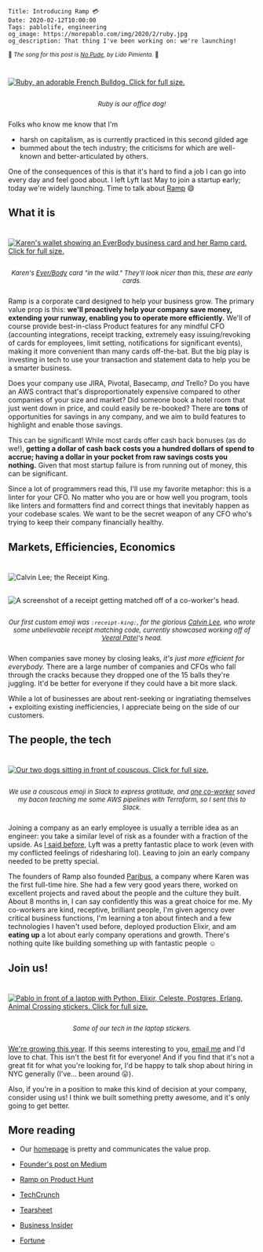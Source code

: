     Title: Introducing Ramp 💳
    Date: 2020-02-12T10:00:00
    Tags: pablolife, engineering
    og_image: https://morepablo.com/img/2020/2/ruby.jpg
    og_description: That thing I've been working on: we're launching!

<small>🎵 <em>The song for this post is <a href="https://www.youtube.com/watch?v=eaY5N1g2ZEk">No Pude</a>, by Lido Pimienta.</em> 🎵</small>

<div class="caption-img-block" style="margin: 25px auto">
<a href="/img/2020/2/ruby.jpg" target="blank"><img src="/img/2020/2/ruby_THUMB.jpg" alt="Ruby, an adorable French Bulldog. Click for full size." style="margin: 15px auto;" /></a>
<p style="font-style: italic; text-align: center; font-size: small">Ruby is our office dog!</p>
</div>

Folks who know me know that I'm

- harsh on capitalism, as is currently practiced in this second gilded age
- bummed about the tech industry; the criticisms for which are well-known and
  better-articulated by others.

One of the consequences of this is that it's hard to find a job I can
go into every day and feel good about. I left Lyft last May to
join a startup early; today we're widely launching. Time to talk about [Ramp][1]
😄

## What it is

<div class="caption-img-block" style="margin: 25px auto">
  <a href="/img/2020/2/in_the_wild.jpg" target="blank"><img src="/img/2020/2/in_the_wild_THUMB.jpg" alt="Karen's wallet showing an EverBody business card and her Ramp card. Click for full size." style="margin: 15px auto;" /></a>
<p style="font-style: italic; text-align: center; font-size: small">Karen's <a href="https://everbody.com/">Ever/Body</a> card "in the wild." They'll look nicer than this, these are early cards.</p>
</div>

Ramp is a corporate card designed to help your business grow. The primary value
prop is this: **we'll proactively help your company save money, extending your
runway, enabling you to operate more efficiently.** We'll of course provide
best-in-class Product features for any mindful CFO (accounting integrations,
receipt tracking, extremely easy issuing/revoking of cards for employees, limit
setting, notifications for significant events), making it more convenient than
many cards off-the-bat. But the big play is investing in tech to use your
transaction and statement data to help you be a smarter business.

Does your company use JIRA, Pivotal, Basecamp, _and_ Trello? Do you have an AWS
contract that's disproportionately expensive compared to other companies of your
size and market? Did someone book a hotel room that just went down in price, and
could easily be re-booked? There are **tons** of opportunities for savings in
any company, and we aim to build features to highlight and enable those savings.

This can be significant! While most cards offer cash back bonuses (as do we!),
**getting a dollar of cash back costs you a hundred dollars of spend to accrue;
having a dollar in your pocket from raw savings costs you nothing.** Given that
most startup failure is from running out of money, this can be significant.

Since a lot of programmers read this, I'll use my favorite metaphor: this is a
linter for your CFO. No matter who you are or how well you program, tools like
linters and formatters find and correct things that inevitably happen as your
codebase scales. We want to be the secret weapon of any CFO who's trying to keep
their company financially healthy.

## Markets, Efficiencies, Economics

<div class="caption-img-block-2" style="margin: 25px auto">
<img src="/img/2020/2/receipt_king.jpg" alt="Calvin Lee; the Receipt King." style="margin: 15px auto;" />
<img src="/img/2020/2/receipt_head_THUMB.png" alt="A screenshot of a receipt getting matched off of a co-worker's head." style="margin: 15px auto;" />
<p style="font-style: italic; text-align: center; font-size: small">Our first
custom emoji was <code>:receipt-king:</code>, for the glorious <a href="https://www.linkedin.com/in/calvinleenyc/">Calvin Lee</a>,
who wrote some unbelievable receipt matching code, currently showcased working off
of <a href="https://www.linkedin.com/in/patelveeral/">Veeral Patel</a>'s head.</p>
</div>

When companies save money by closing leaks, _it's just more
efficient for everybody._ There are a large number of companies and CFOs who
fall through the cracks because they dropped one of the 15 balls they're
juggling. It'd be better for everyone if they could have a bit more slack.

While a lot of businesses are about rent-seeking or ingratiating themselves +
exploiting existing inefficiencies, I appreciate being on the side of our
customers.

## The people, the tech

<div class="caption-img-block" style="margin: 25px auto">
<a href="/img/2020/2/couscous_dogs.jpg" target="blank">
<img src="/img/2020/2/couscous_dogs_THUMB.jpg" alt="Our two dogs sitting in front of couscous. Click for full size." style="margin: 15px auto;" / >
</a>
<p style="font-style: italic; text-align: center; font-size: small"> We use
a couscous emoji in Slack to express
gratitude, and <a href="https://www.linkedin.com/in/latyyfa/">one co-worker</a>
<em>saved my bacon</em> teaching me some AWS pipelines with Terraform, so I sent
this to Slack.</p> </div>

Joining a company as an early employee is usually a terrible idea as an
engineer: you take a similar level of risk as a founder with a fraction of the
upside. As [I said before,][3] Lyft was a pretty fantastic place to work (even
with my conflicted feelings of ridesharing lol). Leaving to join an early
company needed to be pretty special.

The founders of Ramp also founded [Paribus][2], a company where Karen was the
first full-time hire. She had a few very good years there, worked on excellent
projects and raved about the people and the culture they built. About 8 months
in, I can say confidently this was a great choice for me. My co-workers are
kind, receptive, brilliant people, I'm given agency over critical business
functions, I'm learning a ton about fintech and a few technologies I haven't
used before, deployed production Elixir, and am **eating up** a lot about early
company operations and growth. There's nothing quite like building something up
with fantastic people ☺️

## Join us!

<div class="caption-img-block" style="margin: 25px auto">
<a href="/img/2020/2/laptop_stickers.jpg" target="blank">
<img src="/img/2020/2/laptop_stickers_THUMB.jpg" alt="Pablo in front of a laptop with Python, Elixir, Celeste, Postgres, Erlang, Animal Crossing stickers. Click for full size." style="margin: 15px auto;" />
</a>
<p style="font-style: italic; text-align: center; font-size: small">Some of our
tech in the laptop stickers.</p>
</div>

[We're growing this year][5]. If this seems interesting to you, [email me][4]
and I'd love to chat. This isn't the best fit for everyone! And if you find
that it's not a great fit for what you're looking for, I'd be happy to talk
shop about hiring in NYC generally (I've… been around 😛).

Also, if you're in a position to make this kind of decision at your company,
consider using us! I think we built something pretty awesome, and it's only
going to get better.

## More reading

- Our [homepage][1] is pretty and communicates the value prop.
- [Founder's post on Medium][7]
- [Ramp on Product Hunt][8]
- [TechCrunch][11]
- [Tearsheet][10]
- [Business Insider][6]
- [Fortune][9]

   [1]: https://tryramp.com/
   [2]: https://paribus.co
   [3]: /2020/01/2019-in-review.html
   [4]: mailto:pablo@morepablo.com
   [5]: https://tryramp.com/careers
   [6]: https://www.businessinsider.com/ramp-startup-corporate-card-keith-rabois-brex-2020-2
   [7]: https://medium.com/@eglyman/ramp-the-corporate-card-that-helps-your-company-spend-less-97ca5a0f86f
   [8]: https://www.producthunt.com/posts/ramp
   [9]: https://fortune.com/2020/02/12/ramp-a-corporate-credit-card-to-rival-brex-and-amex-raises-25-million/
   [10]: https://tearsheet.co/payments/a-dollar-saved-is-100x-better-than-a-reward-ramp-launches-corporate-card/
   [11]: https://techcrunch.com/2020/02/12/ramp-is-a-corporate-card-focused-on-helping-you-spend-less/?guccounter=1
